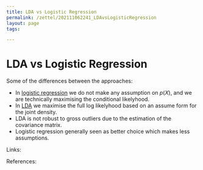 ```yaml
---
title: LDA vs Logistic Regression
permalink: /zettel/202111062241_LDAvsLogisticRegression
layout: page
tags: 

---
```

# LDA vs Logistic Regression

Some of the differences between the approaches:
- In [logistic regression](202011221613_logisticRegression) we do not make any assumption on $p(X)$, and we are technically maximising the conditional likelyhood.
- In [LDA](202111062039_LinearDiscriminantAnalysis) we maximise the full log likelyhood based on an assume form for the joint density.
- LDA is not robust to gross outliers due to the estimation of the covariance matrix.
- Logistic regression generally seen as better choice which makes less assumptions. 

Links: 

References: 


